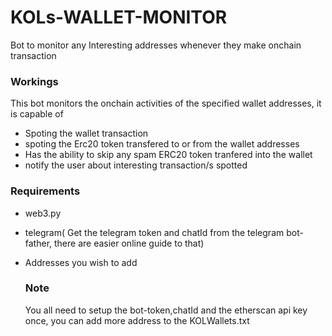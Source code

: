 # KOLs-WALLET-MONITOR
Bot to monitor any Interesting addresses  whenever they make onchain transaction

### Workings
This bot monitors the onchain activities of the specified wallet addresses, it is capable of
- Spoting the wallet transaction
- spoting the Erc20 token transfered to or from the wallet addresses
- Has the ability to skip any spam ERC20 token tranfered into the wallet
- notify the user about interesting transaction/s spotted

### Requirements
- web3.py
- telegram( Get the telegram token and chatId  from the telegram bot-father, there are easier online guide to that)
- Addresses you wish to add

  ### Note
  You all need to setup the bot-token,chatId and the etherscan api key once, you can add more address to the KOLWallets.txt
